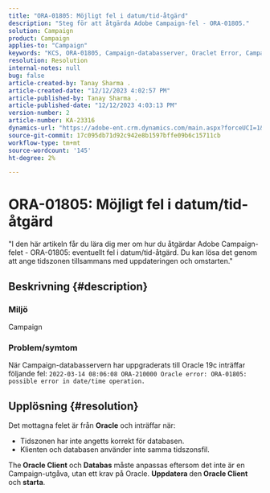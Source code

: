 ```yaml
---
title: "ORA-01805: Möjligt fel i datum/tid-åtgärd"
description: "Steg för att åtgärda Adobe Campaign-fel - ORA-01805."
solution: Campaign
product: Campaign
applies-to: "Campaign"
keywords: "KCS, ORA-01805, Campaign-databasserver, Oraclet Error, Campaign"
resolution: Resolution
internal-notes: null
bug: false
article-created-by: Tanay Sharma .
article-created-date: "12/12/2023 4:02:57 PM"
article-published-by: Tanay Sharma .
article-published-date: "12/12/2023 4:03:13 PM"
version-number: 2
article-number: KA-23316
dynamics-url: "https://adobe-ent.crm.dynamics.com/main.aspx?forceUCI=1&pagetype=entityrecord&etn=knowledgearticle&id=ed0b64e4-0799-ee11-be37-6045bd006b25"
source-git-commit: 17c095db71d92c942e8b1597bffe09b6c15711cb
workflow-type: tm+mt
source-wordcount: '145'
ht-degree: 2%

---
```


# ORA-01805: Möjligt fel i datum/tid-åtgärd


&quot;I den här artikeln får du lära dig mer om hur du åtgärdar Adobe Campaign-felet - ORA-01805: eventuellt fel i datum/tid-åtgärd. Du kan lösa det genom att ange tidszonen tillsammans med uppdateringen och omstarten.&quot;

## Beskrivning {#description}


### <b>Miljö</b>

Campaign



### <b>Problem/symtom</b>

När Campaign-databasservern har uppgraderats till Oracle 19c inträffar följande fel: `2022-03-14 08:06:08 ORA-210000 Oracle error: ORA-01805: possible error in date/time operation.`


## Upplösning {#resolution}


Det mottagna felet är från <b>Oracle</b> och inträffar när:

- Tidszonen har inte angetts korrekt för databasen.
- Klienten och databasen använder inte samma tidszonsfil.


The<b> Oracle Client</b> och <b>Databas</b> måste anpassas eftersom det inte är en Campaign-utgåva, utan ett krav på Oracle. <b>Uppdatera </b>den<b> Oracle Client</b> och <b>starta</b>.
